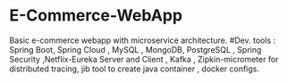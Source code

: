 # E-Commerce-WebApp
Basic e-commerce webapp with microservice architecture.
#Dev. tools : Spring Boot, Spring Cloud , MySQL , MongoDB, PostgreSQL , Spring Security ,Netflix-Eureka Server and Client , Kafka , Zipkin-micrometer for distributed tracing, jib tool to create java container , docker configs.

